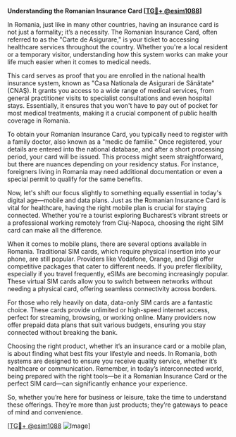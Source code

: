 **Understanding the Romanian Insurance Card [[TG💪+ @esim1088](https://t.me/s/esim1088)]**

In Romania, just like in many other countries, having an insurance card is not just a formality; it’s a necessity. The Romanian Insurance Card, often referred to as the "Carte de Asigurare," is your ticket to accessing healthcare services throughout the country. Whether you're a local resident or a temporary visitor, understanding how this system works can make your life much easier when it comes to medical needs.

This card serves as proof that you are enrolled in the national health insurance system, known as "Casa Nationala de Asigurari de Sănătate" (CNAŞ). It grants you access to a wide range of medical services, from general practitioner visits to specialist consultations and even hospital stays. Essentially, it ensures that you won't have to pay out of pocket for most medical treatments, making it a crucial component of public health coverage in Romania.

To obtain your Romanian Insurance Card, you typically need to register with a family doctor, also known as a "medic de familie." Once registered, your details are entered into the national database, and after a short processing period, your card will be issued. This process might seem straightforward, but there are nuances depending on your residency status. For instance, foreigners living in Romania may need additional documentation or even a special permit to qualify for the same benefits.

Now, let's shift our focus slightly to something equally essential in today's digital age—mobile and data plans. Just as the Romanian Insurance Card is vital for healthcare, having the right mobile plan is crucial for staying connected. Whether you're a tourist exploring Bucharest’s vibrant streets or a professional working remotely from Cluj-Napoca, choosing the right SIM card can make all the difference.

When it comes to mobile plans, there are several options available in Romania. Traditional SIM cards, which require physical insertion into your phone, are still popular. Providers like Vodafone, Orange, and Digi offer competitive packages that cater to different needs. If you prefer flexibility, especially if you travel frequently, eSIMs are becoming increasingly popular. These virtual SIM cards allow you to switch between networks without needing a physical card, offering seamless connectivity across borders.

For those who rely heavily on data, data-only SIM cards are a fantastic choice. These cards provide unlimited or high-speed internet access, perfect for streaming, browsing, or working online. Many providers now offer prepaid data plans that suit various budgets, ensuring you stay connected without breaking the bank.

Choosing the right product, whether it’s an insurance card or a mobile plan, is about finding what best fits your lifestyle and needs. In Romania, both systems are designed to ensure you receive quality service, whether it’s healthcare or communication. Remember, in today’s interconnected world, being prepared with the right tools—be it a Romanian Insurance Card or the perfect SIM card—can significantly enhance your experience.

So, whether you’re here for business or leisure, take the time to understand these offerings. They’re more than just products; they’re gateways to peace of mind and convenience. 

[[TG💪+ @esim1088](https://t.me/s/esim1088) ![Image](https://i.postimg.cc/Y0z9fWf4/image.png)]
